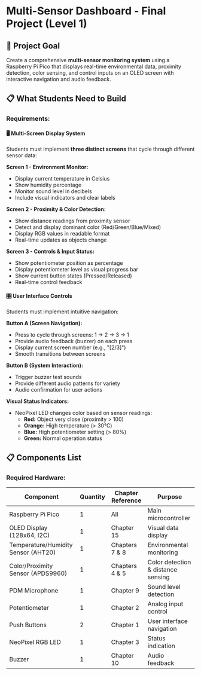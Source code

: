 # Multi-Sensor Dashboard - Final Project (Level 1)

## 🎯 Project Goal

Create a comprehensive **multi-sensor monitoring system** using a Raspberry Pi Pico that displays real-time environmental data, proximity detection, color sensing, and control inputs on an OLED screen with interactive navigation and audio feedback.

## 📋 What Students Need to Build

### **Requirements:**

#### **🖥️ Multi-Screen Display System**
Students must implement **three distinct screens** that cycle through different sensor data:

**Screen 1 - Environment Monitor:**
- Display current temperature in Celsius
- Show humidity percentage
- Monitor sound level in decibels
- Include visual indicators and clear labels

**Screen 2 - Proximity & Color Detection:**
- Show distance readings from proximity sensor
- Detect and display dominant color (Red/Green/Blue/Mixed)
- Display RGB values in readable format
- Real-time updates as objects change

**Screen 3 - Controls & Input Status:**
- Show potentiometer position as percentage
- Display potentiometer level as visual progress bar
- Show current button states (Pressed/Released)
- Real-time control feedback

#### **🎛️ User Interface Controls**
Students must implement intuitive navigation:

**Button A (Screen Navigation):**
- Press to cycle through screens: 1 → 2 → 3 → 1
- Provide audio feedback (buzzer) on each press
- Display current screen number (e.g., "[2/3]")
- Smooth transitions between screens

**Button B (System Interaction):**
- Trigger buzzer test sounds
- Provide different audio patterns for variety
- Audio confirmation for user actions

**Visual Status Indicators:**
- NeoPixel LED changes color based on sensor readings:
  - **Red:** Object very close (proximity > 100)
  - **Orange:** High temperature (> 30°C)
  - **Blue:** High potentiometer setting (> 80%)
  - **Green:** Normal operation status

## 📋 Components List

### **Required Hardware:**

| Component | Quantity | Chapter Reference | Purpose |
|-----------|----------|-------------------|---------|
| Raspberry Pi Pico | 1 | All | Main microcontroller |
| OLED Display (128x64, I2C) | 1 | Chapter 15 | Visual data display |
| Temperature/Humidity Sensor (AHT20) | 1 | Chapters 7 & 8 | Environmental monitoring |
| Color/Proximity Sensor (APDS9960) | 1 | Chapters 4 & 5 | Color detection & distance sensing |
| PDM Microphone | 1 | Chapter 9 | Sound level detection |
| Potentiometer | 1 | Chapter 2 | Analog input control |
| Push Buttons | 2 | Chapter 1 | User interface navigation |
| NeoPixel RGB LED | 1 | Chapter 3 | Status indication |
| Buzzer | 1 | Chapter 10 | Audio feedback |
